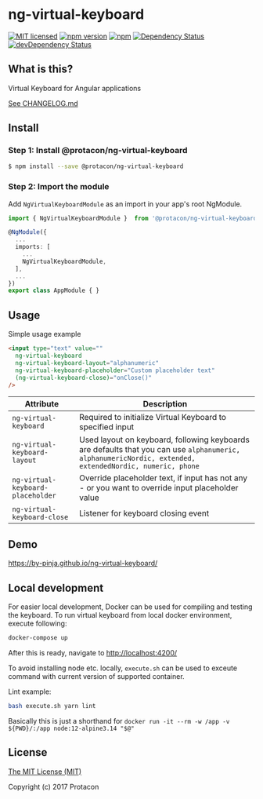# ng-virtual-keyboard
[![MIT licensed](https://img.shields.io/badge/license-MIT-blue.svg)](LICENSE)
[![npm version](https://badge.fury.io/js/%40protacon%2Fng-virtual-keyboard.svg)](https://badge.fury.io/js/%40protacon%2Fng-virtual-keyboard)
[![npm](https://img.shields.io/npm/dm/@protacon/ng-virtual-keyboard.svg)](https://www.npmjs.com/package/@protacon/ng-virtual-keyboard)
[![Dependency Status](https://david-dm.org/protacon/ng-virtual-keyboard.svg)](https://david-dm.org/protacon/ng-virtual-keyboard)
[![devDependency Status](https://david-dm.org/protacon/ng-virtual-keyboard/dev-status.svg)](https://david-dm.org/protacon/ng-virtual-keyboard#info=devDependencies)

## What is this?
Virtual Keyboard for Angular applications

[See CHANGELOG.md](CHANGELOG.md)

## Install
### Step 1: Install @protacon/ng-virtual-keyboard
```bash
$ npm install --save @protacon/ng-virtual-keyboard
```

### Step 2: Import the module
Add `NgVirtualKeyboardModule` as an import in your app's root NgModule.
```typescript
import { NgVirtualKeyboardModule }  from '@protacon/ng-virtual-keyboard';

@NgModule({
  ...
  imports: [
    ...
    NgVirtualKeyboardModule,
  ],
  ...
})
export class AppModule { }
```

## Usage
Simple usage example
```html
<input type="text" value=""
  ng-virtual-keyboard
  ng-virtual-keyboard-layout="alphanumeric"
  ng-virtual-keyboard-placeholder="Custom placeholder text"
  (ng-virtual-keyboard-close)="onClose()"
/>
```

| Attribute | Description |
| --- | --- |
| `ng-virtual-keyboard`             | Required to initialize Virtual Keyboard to specified input |
| `ng-virtual-keyboard-layout`      | Used layout on keyboard, following keyboards are defaults that you can use `alphanumeric, alphanumericNordic, extended, extendedNordic, numeric, phone` |
| `ng-virtual-keyboard-placeholder` | Override placeholder text, if input has not any - or you want to override input placeholder value |
| `ng-virtual-keyboard-close`       | Listener for keyboard closing event |

## Demo
https://by-pinja.github.io/ng-virtual-keyboard/

## Local development

For easier local development, Docker can be used for compiling and testing the
keyboard. To run virtual keyboard from local docker environment, execute following:

```bash
docker-compose up
```

After this is ready, navigate to [http://localhost:4200/](http://localhost:4200/)

To avoid installing node etc. locally, `execute.sh` can be used
to exceute command with current version of supported container.

Lint example:

```bash
bash execute.sh yarn lint
```

Basically this is just a shorthand for `docker run -it --rm -w /app -v ${PWD}/:/app node:12-alpine3.14 "$@"`

## License
[The MIT License (MIT)](LICENSE)

Copyright (c) 2017 Protacon
